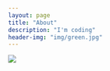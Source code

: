 ```yaml
---
layout: page
title: "About"
description: "I'm coding"
header-img: "img/green.jpg"
---
```



![](http://jumpuetta.github.io/img/head.jpg)

